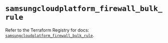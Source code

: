 # `samsungcloudplatform_firewall_bulk_rule`

Refer to the Terraform Registry for docs: [`samsungcloudplatform_firewall_bulk_rule`](https://registry.terraform.io/providers/samsungsdscloud/samsungcloudplatform/3.13.0/docs/resources/firewall_bulk_rule).
